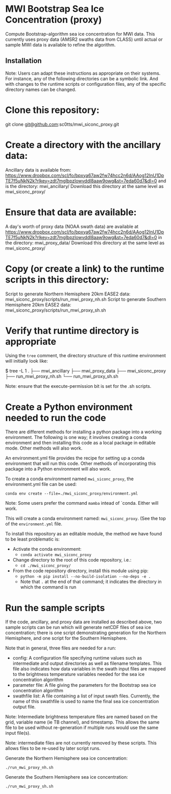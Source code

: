 # MWI Bootstrap Sea Ice Concentration (proxy)
Compute Bootstrap-algorithm sea ice concentration for MWI data.  This currently uses proxy data (AMSR2 swaths data from CLASS) until actual or sample MWI data is available to refine the algorithm.

## Installation

Note: Users can adapt these instructions as appropriate on their systems.  For instance, any of the following directories can be a symbolic link.  And with changes to the runtime scripts or configuration files, any of the specific directory names can be changed.


# Clone this repository:

  git clone git@github.com:sc0tts/mwi_siconc_proxy.git

# Create a directory with the ancillary data:

  Ancillary data is available from:
    https://www.dropbox.com/scl/fo/bpxya67aw2fw74hcc2n6d/AAog12InU1DpTE7f5uNkN2k?rlkey=zdt7mglbpzlowvddl8aaw9owg&st=7eda60d7&dl=0
    and is the directory:
       mwi_ancillary/
  Download this directory at the same level as mwi_siconc_proxy/

# Ensure that data are available:

  A day's worth of proxy data (NOAA swath data) are available at
    https://www.dropbox.com/scl/fo/bpxya67aw2fw74hcc2n6d/AAog12InU1DpTE7f5uNkN2k?rlkey=zdt7mglbpzlowvddl8aaw9owg&st=7eda60d7&dl=0
    in the directory:
      mwi_proxy_data/
  Download this directory at the same level as mwi_siconc_proxy/

# Copy (or create a link) to the runtime scripts in this directory:
  Script to generate Northern Hemisphere 20km EASE2 data:
    mwi_siconc_proxy/scripts/run_mwi_proxy_nh.sh
  Script to generate Southern Hemisphere 20km EASE2 data:
    mwi_siconc_proxy/scripts/run_mwi_proxy_sh.sh

# Verify that runtime directory is appropriate

Using the `tree` comment, the directory structure of this runtime environment will initially look like:

$ tree -L 1
.
├── mwi_ancillary
├── mwi_proxy_data
├── mwi_siconc_proxy
├── run_mwi_proxy_nh.sh
└── run_mwi_proxy_sh.sh

Note: ensure that the execute-permission bit is set for the .sh scripts.

# Create a Python environment needed to run the code

There are different methods for installing a python package into a working environment.  The following is one way; it involves creating a conda environment and then installing this code as a local package in editable mode.  Other methods will also work.

An environment.yml file provides the recipe for setting up a conda environment that will run this code.  Other methods of incorporating this package into a Python environment will also work.

To create a conda environment named `mwi_siconc_proxy`, the environment.yml file can be used:

  `conda env create --file=./mwi_siconc_proxy/environment.yml`

Note: Some users prefer the command `mamba` intead of `conda.  Either will work.

This will create a conda environment named: `mwi_siconc_proxy`.  (See the top of the `environment.yml` file.

To install this repository as an editable module, the method we have found to be least problematic is:
  - Activate the conda environment:
    - `conda activate mwi_siconc_proxy`
  - Change directory to the root of this code repository, i.e.:
    - `cd ./mwi_siconc_proxy/`
  - From the code repository directory, install this module using pip:
    - `python -m pip install --no-build-isolation --no-deps -e .`
    - Note that `.` at the end of that command; it indicates the directory in which the command is run

# Run the sample scripts

If the code, ancillary, and proxy data are installed as described above, two sample scripts can be run which will generate netCDF files of sea ice concentration; there is one script demonstrating generation for the Northern Hemisphere, and one script for the Southern Hemisphere.

Note that in general, three files are needed for a run:
  - config: A configuration file specifying runtime values such as intermediate and output directories as well as filename templates.  This file also indicates how data variables in the swath input files are mapped to the brightness temperature variables needed for the sea ice concentration algorithm
  - parameter file:  A file giving the parameters for the Bootstrap sea ice concentration algorithm
  - swathfile list:  A file containing a list of input swath files.  Currently, the name of this swathfile is used to name the final sea ice concentration output file.

Note: Intermediate brightness temperature files are named based on the grid, variable name (ie TB channel), and timestamp.  This allows the same file to be used without re-generation if multiple runs would use the same input file(s).

Note: intermediate files are not currently removed by these scripts.  This allows files to be re-used by later script runs.

Generate the Northern Hemisphere sea ice concentration:

  `./run_mwi_proxy_nh.sh`

Generate the Southern Hemisphere sea ice concentration:

  `./run_mwi_proxy_sh.sh`
